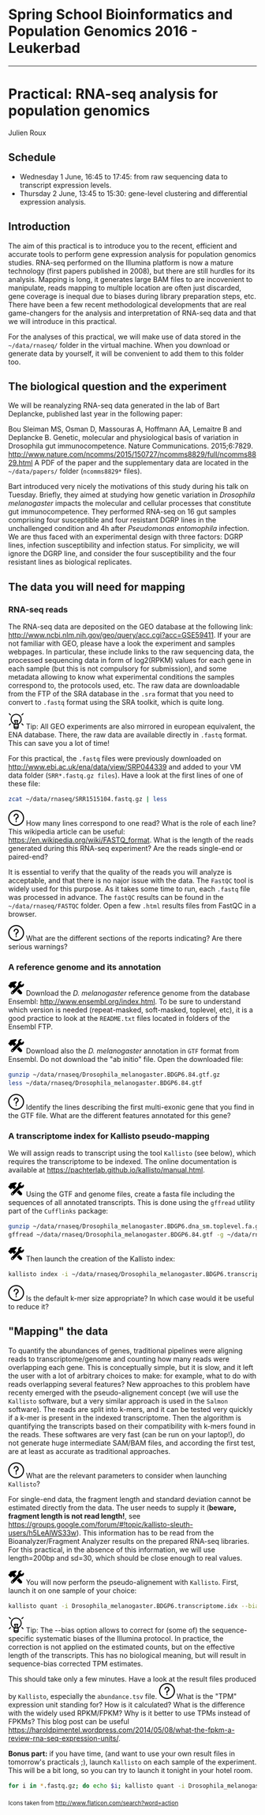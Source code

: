 # Spring School Bioinformatics and Population Genomics 2016 - Leukerbad
---------------------------------------

# Practical: RNA-seq analysis for population genomics

Julien Roux

## Schedule
* Wednesday 1 June, 16:45 to 17:45: from raw sequencing data to transcript expression levels.
* Thursday 2 June, 13:45 to 15:30: gene-level clustering and differential expression analysis.

## Introduction

The aim of this practical is to introduce you to the recent, efficient and accurate tools to perform gene expression analysis for population genomics studies. RNA-seq performed on the Illumina platform is now a mature technology (first papers published in 2008), but there are still hurdles for its analysis. Mapping is long, it generates large BAM files to are incovenient to manipulate, reads mapping to multiple location are often just discarded, gene coverage is inequal due to biases during library preparation steps, etc. There have been a few recent methodological developments that are real game-changers for the analysis and interpretation of RNA-seq data and that we will introduce in this practical. 

For the analyses of this practical, we will make use of data stored in the `~/data/rnaseq/` folder in the virtual machine. When you download or generate data by yourself, it will be convenient to add them to this folder too.

## The biological question and the experiment

We will be reanalyzing RNA-seq data generated in the lab of Bart Deplancke, published last year in the following paper: 

Bou Sleiman MS, Osman D, Massouras A, Hoffmann AA, Lemaitre B and Deplancke B. Genetic, molecular and physiological basis of variation in Drosophila gut immunocompetence. Nature Communications. 2015;6:7829. <http://www.nature.com/ncomms/2015/150727/ncomms8829/full/ncomms8829.html>
A PDF of the paper and the supplementary data are located in the `~/data/papers/` folder (`ncomms8829*` files). 

Bart introduced very nicely the motivations of this study during his talk on Tuesday. Briefly, they aimed at studying how genetic variation in *Drosophila melanogaster* impacts the molecular and cellular processes that constitute gut immunocompetence. They performed RNA-seq on 16 gut samples comprising four susceptible and four resistant DGRP lines in the unchallenged condition and 4h after *Pseudomonas entomophila* infection. We are thus faced with an experimental design with three factors: DGRP lines, infection susceptibility and infection status. For simplicity, we will ignore the DGRP line, and consider the four susceptibility and the four resistant lines as biological replicates.

## The data you will need for mapping

### RNA-seq reads
The RNA-seq data are deposited on the GEO database at the following link: <http://www.ncbi.nlm.nih.gov/geo/query/acc.cgi?acc=GSE59411>. If your are not familiar with GEO, please have a look the experiment and samples webpages. In particular, these include links to the raw sequencing data, the processed sequencing data in form of log2(RPKM) values for each gene in each sample (but this is not compulsory for submission), and some metadata allowing to know what experimental conditions the samples correspond to, the protocols used, etc. The raw data are downloadable from the FTP of the SRA database in the `.sra` format that you need to convert to `.fastq` format using the SRA toolkit, which is quite long.

![Tip](elemental-tip.png)
Tip: All GEO experiments are also mirrored in european equivalent, the ENA database. There, the raw data are available directly in `.fastq` format. This can save you a lot of time!

For this practical, the `.fastq` files were previously downloaded on <http://www.ebi.ac.uk/ena/data/view/SRP044339> and added to your VM data folder (`SRR*.fastq.gz files`). Have a look at the first lines of one of these file:
```sh
zcat ~/data/rnaseq/SRR1515104.fastq.gz | less
```
![Question](round-help-button.png)
How many lines correspond to one read? What is the role of each line? This wikipedia article can be useful: <https://en.wikipedia.org/wiki/FASTQ_format>. What is the length of the reads generated during this RNA-seq experiment? Are the reads single-end or paired-end?

It is essential to verify that the quality of the reads you will analyze is acceptable, and that there is no najor issue with the data. The `FastQC` tool is widely used for this purpose. As it takes some time to run, each `.fastq` file was processed in advance. The `fastQC` results can be found in the `~/data/rnaseq/FASTQC` folder. Open a few `.html` results files from FastQC in a browser. 

![Question](round-help-button.png)
What are the different sections of the reports indicating? Are there serious warnings?

### A reference genome and its annotation
![To do](wrench-and-hammer.png)
Download the *D. melanogaster* reference genome from the database Ensembl: <http://www.ensembl.org/index.html>. To be sure to understand which version is needed (repeat-masked, soft-masked, toplevel, etc), it is a good practice to look at the `README.txt` files located in folders of the Ensembl FTP.

![To do](wrench-and-hammer.png)
Download also the *D. melanogaster* annotation in `GTF` format from Ensembl. Do not download the "ab initio" file. Open the downloaded file: 
```sh
gunzip ~/data/rnaseq/Drosophila_melanogaster.BDGP6.84.gtf.gz
less ~/data/rnaseq/Drosophila_melanogaster.BDGP6.84.gtf
```
![Question](round-help-button.png)
Identify the lines describing the first multi-exonic gene that you find in the GTF file. What are the different features annotated for this gene?

### A transcriptome index for Kallisto pseudo-mapping
We will assign reads to transcript using the tool `Kallisto` (see below), which requires the transcriptome to be indexed. The online documentation is available at <https://pachterlab.github.io/kallisto/manual.html>. 

![To do](wrench-and-hammer.png)
Using the GTF and genome files, create a fasta file including the sequences of all annotated transcripts. This is done using the `gffread` utility part of the `Cufflinks` package:
```sh
gunzip ~/data/rnaseq/Drosophila_melanogaster.BDGP6.dna_sm.toplevel.fa.gz
gffread ~/data/rnaseq/Drosophila_melanogaster.BDGP6.84.gtf -g ~/data/rnaseq/Drosophila_melanogaster.BDGP6.dna_sm.toplevel.fa -w ~/data/rnaseq/Drosophila_melanogaster.BDGP6.transcriptome.fa
```

![To do](wrench-and-hammer.png)
Then launch the creation of the Kallisto index:
```sh
kallisto index -i ~/data/rnaseq/Drosophila_melanogaster.BDGP6.transcriptome.idx ~/data/rnaseq/Drosophila_melanogaster.BDGP6.transcriptome.fa
```
![Question](round-help-button.png)
Is the default k-mer size appropriate? In which case would it be useful to reduce it?

## "Mapping" the data
To quantify the abundances of genes, traditional pipelines were aligning reads to transcriptome/genome and counting how many reads were overlapping each gene. This is conceptually simple, but it is slow, and it left the user with a lot of arbitrary choices to make: for example, what to do with reads overlapping several features? New approaches to this problem have recenty emerged with the pseudo-alignement concept (we will use the `Kallisto` software, but a very similar approach is used in the `Salmon` software). The reads are split into k-mers, and it can be tested very quickly if a k-mer is present in the indexed transcriptome. Then the algorithm is quantifying the transcripts based on their compatibility with k-mers found  in the reads. These softwares are very fast (can be run on your laptop!), do not generate huge intermediate SAM/BAM files, and according the first test, are at least as accurate as traditional approaches.

![Question](round-help-button.png)
What are the relevant parameters to consider when launching `Kallisto`?

For single-end data, the fragment length and standard deviation cannot be estimated directly from the data. The user needs to supply it (**beware, fragment length is not read length!**, see https://groups.google.com/forum/#!topic/kallisto-sleuth-users/h5LeAlWS33w). This information has to be read from the Bioanalyzer/Fragment Analyzer results on the prepared RNA-seq libraries. For this practical, in the absence of this information, we will use length=200bp and sd=30, which should be close enough to real values.

![To do](wrench-and-hammer.png)
You will now perform the pseudo-alignement with `Kallisto`. First, launch it on one sample of your choice:
```sh
kallisto quant -i Drosophila_melanogaster.BDGP6.transcriptome.idx --bias --single -l 200 -s 30 -o SRRXXXXXXX SRRXXXXXXX.fastq.gz
```
![Tip](elemental-tip.png)
Tip: The --bias option allows to correct for (some of) the sequence-specific systematic biases of the Illumina protocol. In practice, the correction is not applied on the estimated counts, but on the effective length of the transcripts. This has no biological meaning, but will result in sequence-bias corrected TPM estimates.

This should take only a few minutes. Have a look at the result files produced by `Kallisto`, especially the `abundance.tsv` file.
![Question](round-help-button.png)
What is the "TPM" expression unit standing for? How is it calculated? What is the difference with the widely used RPKM/FPKM? Why is it better to use TPMs instead of FPKMs? This blog post can be useful <https://haroldpimentel.wordpress.com/2014/05/08/what-the-fpkm-a-review-rna-seq-expression-units/>.

**Bonus part:** if you have time, (and want to use your own result files in tomorrow's practicals ;), launch `Kallisto` on each sample of the experiment. This will be a bit long, so you can try to launch it tonight in your hotel room. 
```sh
for i in *.fastq.gz; do echo $i; kallisto quant -i Drosophila_melanogaster.BDGP6.transcriptome.idx --bias --single -l 200 -s 30 -o ${i%%.*} $i; done
```

<sub>Icons taken from http://www.flaticon.com/search?word=action</sub>

<!--
## TO DO: how to implement code folding/hiding?
          we can just make 2 versions, one with code, one without
          or change file names to generic file names

* TO DO: prepare short presentation of: 
  * kallisto. Fast + accurate + need deal
  * DTU/DE/DTE. DE confounded by DTU
  * limma-voom on TPM, etc
  * pbs: missing genes? missing isoforms? should be better to get better annotation first usign RNA-seq dataset (cufflinks, trinity)

![Question](round-help-button.png)
![Tip](elemental-tip.png)
![To do](wrench-and-hammer.png)
-->